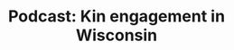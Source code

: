 ---
layout: layouts/resource.njk
title: "Podcast: Kin engagement in Wisconsin"
filetype: audio
url: https://open.spotify.com/episode/0GRYSP8UA21ZevmYMSSRHd
tags:
  - resource
  - prevention
description: Outgamie County Child Welfare joins the "Let’s Have a Conversation” podcast to talk about their ongoing work finding and engaging with kin.
---